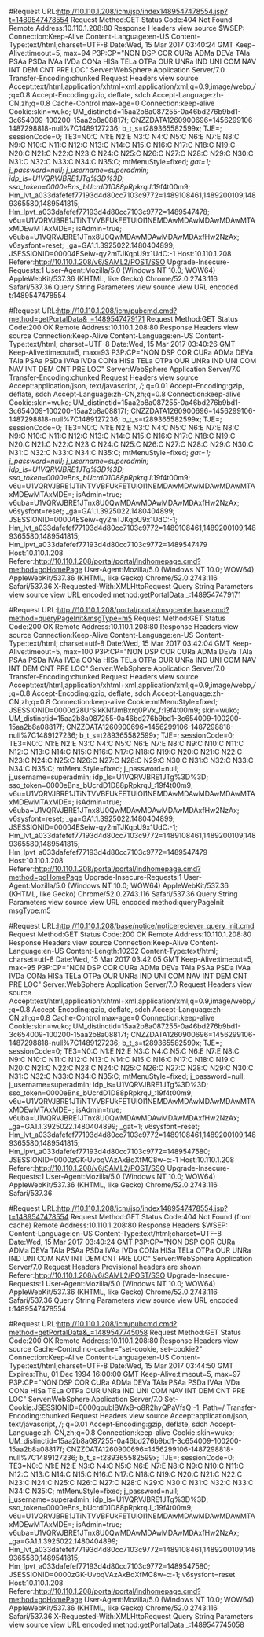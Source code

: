 #Request URL:http://10.110.1.208/icm/jsp/index1489547478554.jsp?t=1489547478554
Request Method:GET
Status Code:404 Not Found
Remote Address:10.110.1.208:80
Response Headers
view source
$WSEP:
Connection:Keep-Alive
Content-Language:en-US
Content-Type:text/html;charset=UTF-8
Date:Wed, 15 Mar 2017 03:40:24 GMT
Keep-Alive:timeout=5, max=94
P3P:CP="NON DSP COR CURa ADMa DEVa TAIa PSAa PSDa IVAa IVDa CONa HISa TELa OTPa OUR UNRa IND UNI COM NAV INT DEM CNT PRE LOC"
Server:WebSphere Application Server/7.0
Transfer-Encoding:chunked
Request Headers
view source
Accept:text/html,application/xhtml+xml,application/xml;q=0.9,image/webp,*/*;q=0.8
Accept-Encoding:gzip, deflate, sdch
Accept-Language:zh-CN,zh;q=0.8
Cache-Control:max-age=0
Connection:keep-alive
Cookie:skin=wuko; UM_distinctid=15aa2b8a087255-0a46bd276b9bd1-3c654009-100200-15aa2b8a08817f; CNZZDATA1260900696=1456299106-1487298818-null%7C1489127236; b_t_s=t289365582599x; TJE=; sessionCode=0; TE3=N0:C N1:E N2:E N3:C N4:C N5:C N6:E N7:E N8:C N9:C N10:C N11:C N12:C N13:C N14:C N15:C N16:C N17:C N18:C N19:C N20:C N21:C N22:C N23:C N24:C N25:C N26:C N27:C N28:C N29:C N30:C N31:C N32:C N33:C N34:C N35:C; mtMenuStyle=fixed; _gat=1; j_password=null; j_username=superadmin; idp_ls=U1VQRVJBRE1JTg%3D%3D; sso_token=0000eBns_bUcrdD1D88pRpkrqJ_:19f4t00m9; Hm_lvt_a033dafefef77193d4d80cc7103c9772=1489108461,1489200109,1489365580,1489541815; Hm_lpvt_a033dafefef77193d4d80cc7103c9772=1489547478; v6u=U1VQRVJBRE1JTiNTVVBFUkFETUlOI1NEMDAwMDAwMDAwMDAwMTAxMDEwMTAxMDE=; isAdmin=true; v6uba=U1VQRVJBRE1JTnx8U0QwMDAwMDAwMDAwMDAxfHw2NzAx; v6sysfont=reset; _ga=GA1.1.3925022.1480404899; JSESSIONID=00004ESeiw-qy2mTJKqpU9x1UdC:-1
Host:10.110.1.208
Referer:http://10.110.1.208/v6/SAML2/POST/SSO
Upgrade-Insecure-Requests:1
User-Agent:Mozilla/5.0 (Windows NT 10.0; WOW64) AppleWebKit/537.36 (KHTML, like Gecko) Chrome/52.0.2743.116 Safari/537.36
Query String Parameters
view source
view URL encoded
t:1489547478554




#Request URL:http://10.110.1.208/icm/pubcmd.cmd?method=getPortalData&_=1489547479171
Request Method:GET
Status Code:200 OK
Remote Address:10.110.1.208:80
Response Headers
view source
Connection:Keep-Alive
Content-Language:en-US
Content-Type:text/html; charset=UTF-8
Date:Wed, 15 Mar 2017 03:40:26 GMT
Keep-Alive:timeout=5, max=93
P3P:CP="NON DSP COR CURa ADMa DEVa TAIa PSAa PSDa IVAa IVDa CONa HISa TELa OTPa OUR UNRa IND UNI COM NAV INT DEM CNT PRE LOC"
Server:WebSphere Application Server/7.0
Transfer-Encoding:chunked
Request Headers
view source
Accept:application/json, text/javascript, */*; q=0.01
Accept-Encoding:gzip, deflate, sdch
Accept-Language:zh-CN,zh;q=0.8
Connection:keep-alive
Cookie:skin=wuko; UM_distinctid=15aa2b8a087255-0a46bd276b9bd1-3c654009-100200-15aa2b8a08817f; CNZZDATA1260900696=1456299106-1487298818-null%7C1489127236; b_t_s=t289365582599x; TJE=; sessionCode=0; TE3=N0:C N1:E N2:E N3:C N4:C N5:C N6:E N7:E N8:C N9:C N10:C N11:C N12:C N13:C N14:C N15:C N16:C N17:C N18:C N19:C N20:C N21:C N22:C N23:C N24:C N25:C N26:C N27:C N28:C N29:C N30:C N31:C N32:C N33:C N34:C N35:C; mtMenuStyle=fixed; _gat=1; j_password=null; j_username=superadmin; idp_ls=U1VQRVJBRE1JTg%3D%3D; sso_token=0000eBns_bUcrdD1D88pRpkrqJ_:19f4t00m9; v6u=U1VQRVJBRE1JTiNTVVBFUkFETUlOI1NEMDAwMDAwMDAwMDAwMTAxMDEwMTAxMDE=; isAdmin=true; v6uba=U1VQRVJBRE1JTnx8U0QwMDAwMDAwMDAwMDAxfHw2NzAx; v6sysfont=reset; _ga=GA1.1.3925022.1480404899; JSESSIONID=00004ESeiw-qy2mTJKqpU9x1UdC:-1; Hm_lvt_a033dafefef77193d4d80cc7103c9772=1489108461,1489200109,1489365580,1489541815; Hm_lpvt_a033dafefef77193d4d80cc7103c9772=1489547479
Host:10.110.1.208
Referer:http://10.110.1.208/portal/portal/indhomepage.cmd?method=goHomePage
User-Agent:Mozilla/5.0 (Windows NT 10.0; WOW64) AppleWebKit/537.36 (KHTML, like Gecko) Chrome/52.0.2743.116 Safari/537.36
X-Requested-With:XMLHttpRequest
Query String Parameters
view source
view URL encoded
method:getPortalData
_:1489547479171


#Request URL:http://10.110.1.208/portal/portal/msgcenterbase.cmd?method=queryPageInit&msgType=m5
Request Method:GET
Status Code:200 OK
Remote Address:10.110.1.208:80
Response Headers
view source
Connection:Keep-Alive
Content-Language:en-US
Content-Type:text/html; charset=utf-8
Date:Wed, 15 Mar 2017 03:42:04 GMT
Keep-Alive:timeout=5, max=100
P3P:CP="NON DSP COR CURa ADMa DEVa TAIa PSAa PSDa IVAa IVDa CONa HISa TELa OTPa OUR UNRa IND UNI COM NAV INT DEM CNT PRE LOC"
Server:WebSphere Application Server/7.0
Transfer-Encoding:chunked
Request Headers
view source
Accept:text/html,application/xhtml+xml,application/xml;q=0.9,image/webp,*/*;q=0.8
Accept-Encoding:gzip, deflate, sdch
Accept-Language:zh-CN,zh;q=0.8
Connection:keep-alive
Cookie:mtMenuStyle=fixed; JSESSIONID=0000d28UrSikKNfJmBxrq0PVx_f:19f4t00m9; skin=wuko; UM_distinctid=15aa2b8a087255-0a46bd276b9bd1-3c654009-100200-15aa2b8a08817f; CNZZDATA1260900696=1456299106-1487298818-null%7C1489127236; b_t_s=t289365582599x; TJE=; sessionCode=0; TE3=N0:C N1:E N2:E N3:C N4:C N5:C N6:E N7:E N8:C N9:C N10:C N11:C N12:C N13:C N14:C N15:C N16:C N17:C N18:C N19:C N20:C N21:C N22:C N23:C N24:C N25:C N26:C N27:C N28:C N29:C N30:C N31:C N32:C N33:C N34:C N35:C; mtMenuStyle=fixed; j_password=null; j_username=superadmin; idp_ls=U1VQRVJBRE1JTg%3D%3D; sso_token=0000eBns_bUcrdD1D88pRpkrqJ_:19f4t00m9; v6u=U1VQRVJBRE1JTiNTVVBFUkFETUlOI1NEMDAwMDAwMDAwMDAwMTAxMDEwMTAxMDE=; isAdmin=true; v6uba=U1VQRVJBRE1JTnx8U0QwMDAwMDAwMDAwMDAxfHw2NzAx; v6sysfont=reset; _ga=GA1.1.3925022.1480404899; JSESSIONID=00004ESeiw-qy2mTJKqpU9x1UdC:-1; Hm_lvt_a033dafefef77193d4d80cc7103c9772=1489108461,1489200109,1489365580,1489541815; Hm_lpvt_a033dafefef77193d4d80cc7103c9772=1489547479
Host:10.110.1.208
Referer:http://10.110.1.208/portal/portal/indhomepage.cmd?method=goHomePage
Upgrade-Insecure-Requests:1
User-Agent:Mozilla/5.0 (Windows NT 10.0; WOW64) AppleWebKit/537.36 (KHTML, like Gecko) Chrome/52.0.2743.116 Safari/537.36
Query String Parameters
view source
view URL encoded
method:queryPageInit
msgType:m5

#Request URL:http://10.110.1.208/base/notice/noticereciever_query_init.cmd
Request Method:GET
Status Code:200 OK
Remote Address:10.110.1.208:80
Response Headers
view source
Connection:Keep-Alive
Content-Language:en-US
Content-Length:10232
Content-Type:text/html; charset=utf-8
Date:Wed, 15 Mar 2017 03:42:05 GMT
Keep-Alive:timeout=5, max=95
P3P:CP="NON DSP COR CURa ADMa DEVa TAIa PSAa PSDa IVAa IVDa CONa HISa TELa OTPa OUR UNRa IND UNI COM NAV INT DEM CNT PRE LOC"
Server:WebSphere Application Server/7.0
Request Headers
view source
Accept:text/html,application/xhtml+xml,application/xml;q=0.9,image/webp,*/*;q=0.8
Accept-Encoding:gzip, deflate, sdch
Accept-Language:zh-CN,zh;q=0.8
Cache-Control:max-age=0
Connection:keep-alive
Cookie:skin=wuko; UM_distinctid=15aa2b8a087255-0a46bd276b9bd1-3c654009-100200-15aa2b8a08817f; CNZZDATA1260900696=1456299106-1487298818-null%7C1489127236; b_t_s=t289365582599x; TJE=; sessionCode=0; TE3=N0:C N1:E N2:E N3:C N4:C N5:C N6:E N7:E N8:C N9:C N10:C N11:C N12:C N13:C N14:C N15:C N16:C N17:C N18:C N19:C N20:C N21:C N22:C N23:C N24:C N25:C N26:C N27:C N28:C N29:C N30:C N31:C N32:C N33:C N34:C N35:C; mtMenuStyle=fixed; j_password=null; j_username=superadmin; idp_ls=U1VQRVJBRE1JTg%3D%3D; sso_token=0000eBns_bUcrdD1D88pRpkrqJ_:19f4t00m9; v6u=U1VQRVJBRE1JTiNTVVBFUkFETUlOI1NEMDAwMDAwMDAwMDAwMTAxMDEwMTAxMDE=; isAdmin=true; v6uba=U1VQRVJBRE1JTnx8U0QwMDAwMDAwMDAwMDAxfHw2NzAx; _ga=GA1.1.3925022.1480404899; _gat=1; v6sysfont=reset; Hm_lvt_a033dafefef77193d4d80cc7103c9772=1489108461,1489200109,1489365580,1489541815; Hm_lpvt_a033dafefef77193d4d80cc7103c9772=1489547580; JSESSIONID=0000zGK-UvbqVAzAxBdXfMC8w-c:-1
Host:10.110.1.208
Referer:http://10.110.1.208/v6/SAML2/POST/SSO
Upgrade-Insecure-Requests:1
User-Agent:Mozilla/5.0 (Windows NT 10.0; WOW64) AppleWebKit/537.36 (KHTML, like Gecko) Chrome/52.0.2743.116 Safari/537.36

#Request URL:http://10.110.1.208/icm/jsp/index1489547478554.jsp?t=1489547478554
Request Method:GET
Status Code:404 Not Found (from cache)
Remote Address:10.110.1.208:80
Response Headers
$WSEP:
Content-Language:en-US
Content-Type:text/html;charset=UTF-8
Date:Wed, 15 Mar 2017 03:40:24 GMT
P3P:CP="NON DSP COR CURa ADMa DEVa TAIa PSAa PSDa IVAa IVDa CONa HISa TELa OTPa OUR UNRa IND UNI COM NAV INT DEM CNT PRE LOC"
Server:WebSphere Application Server/7.0
Request Headers
Provisional headers are shown
Referer:http://10.110.1.208/v6/SAML2/POST/SSO
Upgrade-Insecure-Requests:1
User-Agent:Mozilla/5.0 (Windows NT 10.0; WOW64) AppleWebKit/537.36 (KHTML, like Gecko) Chrome/52.0.2743.116 Safari/537.36
Query String Parameters
view source
view URL encoded
t:1489547478554


#Request URL:http://10.110.1.208/icm/pubcmd.cmd?method=getPortalData&_=1489547745058
Request Method:GET
Status Code:200 OK
Remote Address:10.110.1.208:80
Response Headers
view source
Cache-Control:no-cache="set-cookie, set-cookie2"
Connection:Keep-Alive
Content-Language:en-US
Content-Type:text/html;charset=UTF-8
Date:Wed, 15 Mar 2017 03:44:50 GMT
Expires:Thu, 01 Dec 1994 16:00:00 GMT
Keep-Alive:timeout=5, max=97
P3P:CP="NON DSP COR CURa ADMa DEVa TAIa PSAa PSDa IVAa IVDa CONa HISa TELa OTPa OUR UNRa IND UNI COM NAV INT DEM CNT PRE LOC"
Server:WebSphere Application Server/7.0
Set-Cookie:JSESSIONID=0000qpublBWxB-o8R2hyQPaVfsQ:-1; Path=/
Transfer-Encoding:chunked
Request Headers
view source
Accept:application/json, text/javascript, */*; q=0.01
Accept-Encoding:gzip, deflate, sdch
Accept-Language:zh-CN,zh;q=0.8
Connection:keep-alive
Cookie:skin=wuko; UM_distinctid=15aa2b8a087255-0a46bd276b9bd1-3c654009-100200-15aa2b8a08817f; CNZZDATA1260900696=1456299106-1487298818-null%7C1489127236; b_t_s=t289365582599x; TJE=; sessionCode=0; TE3=N0:C N1:E N2:E N3:C N4:C N5:C N6:E N7:E N8:C N9:C N10:C N11:C N12:C N13:C N14:C N15:C N16:C N17:C N18:C N19:C N20:C N21:C N22:C N23:C N24:C N25:C N26:C N27:C N28:C N29:C N30:C N31:C N32:C N33:C N34:C N35:C; mtMenuStyle=fixed; j_password=null; j_username=superadmin; idp_ls=U1VQRVJBRE1JTg%3D%3D; sso_token=0000eBns_bUcrdD1D88pRpkrqJ_:19f4t00m9; v6u=U1VQRVJBRE1JTiNTVVBFUkFETUlOI1NEMDAwMDAwMDAwMDAwMTAxMDEwMTAxMDE=; isAdmin=true; v6uba=U1VQRVJBRE1JTnx8U0QwMDAwMDAwMDAwMDAxfHw2NzAx; _ga=GA1.1.3925022.1480404899; Hm_lvt_a033dafefef77193d4d80cc7103c9772=1489108461,1489200109,1489365580,1489541815; Hm_lpvt_a033dafefef77193d4d80cc7103c9772=1489547580; JSESSIONID=0000zGK-UvbqVAzAxBdXfMC8w-c:-1; v6sysfont=reset
Host:10.110.1.208
Referer:http://10.110.1.208/portal/portal/indhomepage.cmd?method=goHomePage
User-Agent:Mozilla/5.0 (Windows NT 10.0; WOW64) AppleWebKit/537.36 (KHTML, like Gecko) Chrome/52.0.2743.116 Safari/537.36
X-Requested-With:XMLHttpRequest
Query String Parameters
view source
view URL encoded
method:getPortalData
_:1489547745058